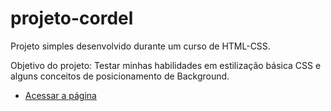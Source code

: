 # projeto-cordel
 Projeto simples desenvolvido durante um curso de HTML-CSS.

Objetivo do projeto: Testar minhas habilidades em estilização básica CSS e alguns conceitos de posicionamento de Background.
- <a target="_blank" href="https://filipemartins-dev.github.io/projeto-cordel/">Acessar a página</a>